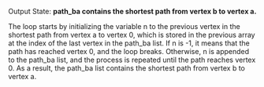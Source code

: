 Output State: **path_ba contains the shortest path from vertex b to vertex a.**

The loop starts by initializing the variable n to the previous vertex in the shortest path from vertex a to vertex 0, which is stored in the previous array at the index of the last vertex in the path_ba list. If n is -1, it means that the path has reached vertex 0, and the loop breaks. Otherwise, n is appended to the path_ba list, and the process is repeated until the path reaches vertex 0. As a result, the path_ba list contains the shortest path from vertex b to vertex a.